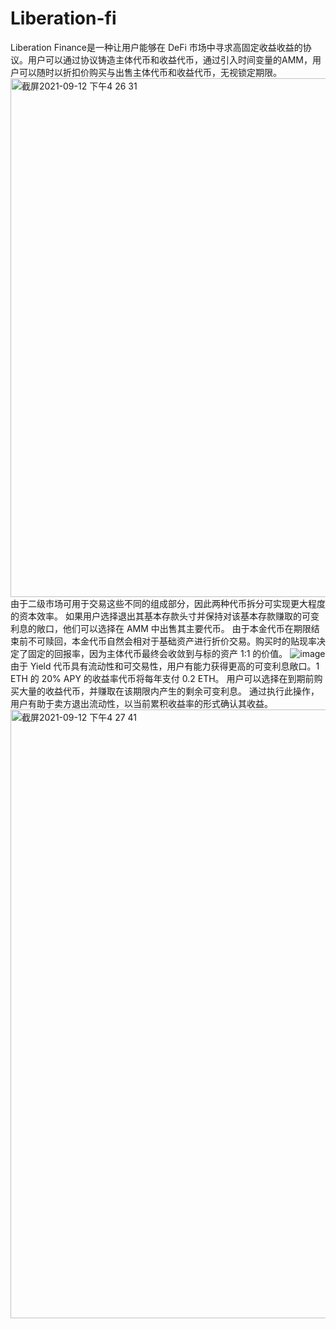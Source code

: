 # Liberation-fi
Liberation Finance是一种让用户能够在 DeFi 市场中寻求高固定收益收益的协议。用户可以通过协议铸造主体代币和收益代币，通过引入时间变量的AMM，用户可以随时以折扣价购买与出售主体代币和收益代币，无视锁定期限。
<img width="830" alt="截屏2021-09-12 下午4 26 31" src="https://user-images.githubusercontent.com/69617011/132979541-a9c36c56-2cce-427d-9c8f-1c85595ee324.png">
由于二级市场可用于交易这些不同的组成部分，因此两种代币拆分可实现更大程度的资本效率。 
如果用户选择退出其基本存款头寸并保持对该基本存款赚取的可变利息的敞口，他们可以选择在 AMM 中出售其主要代币。
由于本金代币在期限结束前不可赎回，本金代币自然会相对于基础资产进行折价交易。购买时的贴现率决定了固定的回报率，因为主体代币最终会收敛到与标的资产 1:1 的价值。
![image](https://user-images.githubusercontent.com/69617011/132979550-47cfd470-9e7b-4c55-a283-015c2645ff88.png)
由于 Yield 代币具有流动性和可交易性，用户有能力获得更高的可变利息敞口。1 ETH 的 20% APY 的收益率代币将每年支付 0.2 ETH。
用户可以选择在到期前购买大量的收益代币，并赚取在该期限内产生的剩余可变利息。 通过执行此操作，用户有助于卖方退出流动性，以当前累积收益率的形式确认其收益。
<img width="974" alt="截屏2021-09-12 下午4 27 41" src="https://user-images.githubusercontent.com/69617011/132979568-b9965493-dcc8-446c-87f7-3b26e6b79b5c.png">
